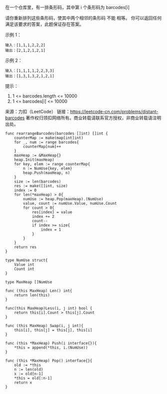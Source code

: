 
在一个仓库里，有一排条形码，其中第 i 个条形码为 barcodes[i]

请你重新排列这些条形码，使其中两个相邻的条形码 不能 相等。 你可以返回任何满足该要求的答案，此题保证存在答案。

示例 1：

```text
输入：[1,1,1,2,2,2]
输出：[2,1,2,1,2,1]
```

示例 2：

```text
输入：[1,1,1,1,2,2,3,3]
输出：[1,3,1,3,2,1,2,1]
```

提示：

1. 1 <= barcodes.length <= 10000
2. 1 <= barcodes[i] <= 10000

来源：力扣（LeetCode）
链接：<https://leetcode-cn.com/problems/distant-barcodes>
著作权归领扣网络所有。商业转载请联系官方授权，非商业转载请注明出处。

```golang
func rearrangeBarcodes(barcodes []int) []int {
    counterMap := make(map[int]int)
    for _, num := range barcodes{
        counterMap[num]++
    }
    maxHeap := &MaxHeap{}
    heap.Init(maxHeap)
    for key, elem := range counterMap{
        n := NumUse{key, elem}
        heap.Push(maxHeap, n)
    }
    size := len(barcodes)
    res := make([]int, size)
    index := 0
    for len(*maxHeap) > 0{
        numUse := heap.Pop(maxHeap).(NumUse)
        value, count := numUse.Value, numUse.Count
        for count > 0{
            res[index] = value
            index += 2
            count--
            if index >= size{
                index = 1
            }
        }
    }
    return res
}

type NumUse struct{
    Value int
    Count int
}

type MaxHeap []NumUse

func (this MaxHeap) Len() int{
    return len(this)
}

func(this MaxHeap)Less(i, j int) bool {
    return this[i].Count > this[j].Count
}

func (this MaxHeap) Swap(i, j int){
    this[i], this[j] = this[j], this[i]
}

func (this *MaxHeap) Push(i interface{}){
    *this = append(*this, i.(NumUse))
}

func (this *MaxHeap) Pop() interface{}{
    old := *this
    n := len(old)
    x := old[n-1]
    *this = old[:n-1]
    return x
}
```
